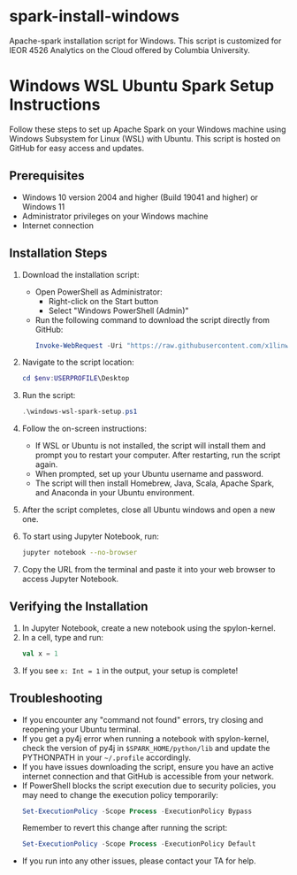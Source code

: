 # spark-install-windows
Apache-spark installation script for Windows. This script is customized for IEOR 4526 Analytics on the Cloud offered by Columbia University.

# Windows WSL Ubuntu Spark Setup Instructions

Follow these steps to set up Apache Spark on your Windows machine using Windows Subsystem for Linux (WSL) with Ubuntu. This script is hosted on GitHub for easy access and updates.

## Prerequisites

- Windows 10 version 2004 and higher (Build 19041 and higher) or Windows 11
- Administrator privileges on your Windows machine
- Internet connection

## Installation Steps

1. Download the installation script:
   - Open PowerShell as Administrator:
     - Right-click on the Start button
     - Select "Windows PowerShell (Admin)"
   - Run the following command to download the script directly from GitHub:
     ```powershell
     Invoke-WebRequest -Uri "https://raw.githubusercontent.com/x1linwang/spark-install-windows/main/windows-wsl-spark-setup.ps1" -OutFile "$env:USERPROFILE\Desktop\windows-wsl-spark-setup.ps1"
     ```
2. Navigate to the script location:
   ```powershell
   cd $env:USERPROFILE\Desktop
   ```

3. Run the script:
   ```powershell
   .\windows-wsl-spark-setup.ps1
   ```

4. Follow the on-screen instructions:
   - If WSL or Ubuntu is not installed, the script will install them and prompt you to restart your computer. After restarting, run the script again.
   - When prompted, set up your Ubuntu username and password.
   - The script will then install Homebrew, Java, Scala, Apache Spark, and Anaconda in your Ubuntu environment.

5. After the script completes, close all Ubuntu windows and open a new one.

6. To start using Jupyter Notebook, run:
   ```bash
   jupyter notebook --no-browser
   ```

7. Copy the URL from the terminal and paste it into your web browser to access Jupyter Notebook.

## Verifying the Installation

1. In Jupyter Notebook, create a new notebook using the spylon-kernel.
2. In a cell, type and run:
   ```scala
   val x = 1
   ```
3. If you see `x: Int = 1` in the output, your setup is complete!

## Troubleshooting

- If you encounter any "command not found" errors, try closing and reopening your Ubuntu terminal.
- If you get a py4j error when running a notebook with spylon-kernel, check the version of py4j in `$SPARK_HOME/python/lib` and update the PYTHONPATH in your `~/.profile` accordingly.
- If you have issues downloading the script, ensure you have an active internet connection and that GitHub is accessible from your network.
- If PowerShell blocks the script execution due to security policies, you may need to change the execution policy temporarily:
  ```powershell
  Set-ExecutionPolicy -Scope Process -ExecutionPolicy Bypass
  ```
  Remember to revert this change after running the script:
  ```powershell
  Set-ExecutionPolicy -Scope Process -ExecutionPolicy Default
  ```
- If you run into any other issues, please contact your TA for help.
